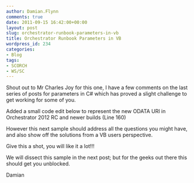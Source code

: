 ```yaml
---
author: Damian.Flynn
comments: true
date: 2011-09-15 16:42:00+00:00
layout: post
slug: orchestrator-runbook-parameters-in-vb
title: Orchestrator Runbook Parameters in VB
wordpress_id: 234
categories:
- Blog
tags:
- SCORCH
- WS/SC
---
```


Shout out to Mr Charles Joy for this one, I have a few comments on the last series of posts for parameters in C# which has proved a slight challenge to get working for some of you. 

Added a small code edit below to represent the new ODATA URI in Orchestrator 2012 RC and newer builds (Line 160)

However this next sample should address all the questions you might have, and also show off the solutions from a VB users perspective.

Give this a shot, you will like it a lot!!!

We will dissect this sample in the next post; but for the geeks out there this should get you unblocked.

Damian
